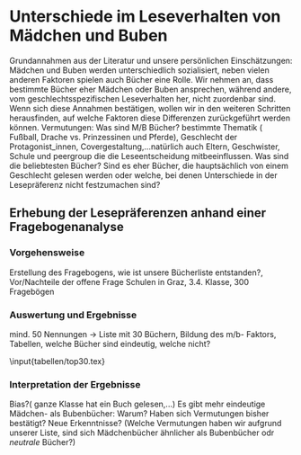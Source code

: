 
Unterschiede im Leseverhalten von Mädchen und Buben
===============================================

Grundannahmen aus der Literatur und unsere persönlichen Einschätzungen: Mädchen und Buben werden unterschiedlich sozialisiert, neben vielen anderen Faktoren spielen auch Bücher eine Rolle.
Wir nehmen an, dass bestimmte Bücher eher Mädchen oder Buben ansprechen, während andere, vom geschlechtsspezifischen Leseverhalten her, nicht zuordenbar sind. Wenn sich diese Annahmen bestätigen, wollen wir in den weiteren Schritten herausfinden, auf welche Faktoren diese Differenzen zurückgeführt werden können.
Vermutungen: Was sind M/B Bücher? bestimmte Thematik ( Fußball, Drache vs. Prinzessinen und Pferde), Geschlecht der Protagonist_innen, Covergestaltung,...natürlich auch Eltern, Geschwister, Schule und peergroup die die Leseentscheidung mitbeeinflussen.
Was sind die beliebtesten Bücher? Sind es eher Bücher, die hauptsächlich von einem Geschlecht gelesen werden oder welche, bei denen Unterschiede in der Lesepräferenz nicht festzumachen sind? 

## Erhebung der Lesepräferenzen anhand einer Fragebogenanalyse

### Vorgehensweise

Erstellung des Fragebogens, wie ist unsere Bücherliste entstanden?, Vor/Nachteile der offene Frage
Schulen in Graz, 3.4. Klasse, 300 Fragebögen

### Auswertung und Ergebnisse

mind. 50 Nennungen -> Liste mit 30 Büchern, Bildung des m/b- Faktors, Tabellen, welche Bücher sind eindeutig, welche nicht?

\input{tabellen/top30.tex}

### Interpretation der Ergebnisse

Bias?( ganze Klasse hat ein Buch gelesen,...) 
Es gibt mehr eindeutige Mädchen- als Bubenbücher: Warum? Haben sich Vermutungen bisher bestätigt? Neue Erkenntnisse? 
(Welche Vermutungen haben wir aufgrund unserer Liste, sind sich Mädchenbücher ähnlicher als Bubenbücher odr *neutrale* Bücher?)
